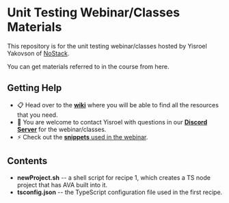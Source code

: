 ﻿# Unit Testing Webinar/Classes Materials
 
This repository is for the unit testing webinar/classes hosted by Yisroel Yakovson of [NoStack](https://www.nostack.net/).

You can get materials referred to in the course from here.



## Getting Help

* :clipboard: Head over to the [**wiki**](https://github.com/YizYah/testingWebinar/wiki) where you will be able to find all the resources that you need.
* :speech_balloon: You are welcome to contact Yisroel with questions in our [**Discord Server**](https://discord.gg/rNz9HfQWYD) for the webinar/classes.
* :zap: Check out the [**snippets** used in the webinar](https://marketplace.visualstudio.com/items?itemName=YisroelYakovson.ava-recipes).

## Contents
* **newProject.sh** -- a shell script for recipe 1, which creates a TS node project that has AVA built into it.
* **tsconfig.json** -- the TypeScript configuration file used in the first recipe.
